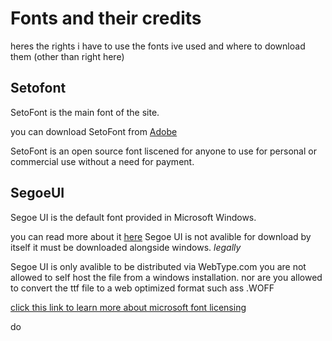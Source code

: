 # Fonts and their credits
heres the rights i have to use the fonts ive used and where to download them (other than right here)

## Setofont
SetoFont is the main font of the site.

you can download SetoFont from [Adobe](https://fonts.adobe.com/fonts/setofont-sp#details-section)

SetoFont is an open source font liscened for anyone to use for personal or commercial use without a need for payment.

## SegoeUI
Segoe UI is the default font provided in Microsoft Windows.

you can read more about it [here](https://learn.microsoft.com/en-us/typography/font-list/segoe-ui)
Segoe UI is not avalible for download by itself it must be downloaded alongside windows. *legally*

Segoe UI is only avalible to be distributed via WebType.com you are not allowed to self host the file from a windows installation.
nor are you allowed to convert the ttf file to a web optimized format such ass .WOFF

[click this link to learn more about microsoft font licensing](https://learn.microsoft.com/en-us/typography/fonts/font-faq#web)


do
